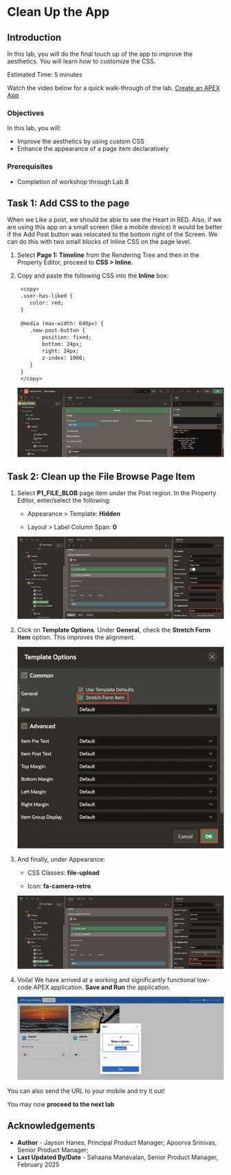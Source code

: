 # Clean Up the App

## Introduction

In this lab, you will do the final touch up of the app to improve the aesthetics. You will learn how to customize the CSS.

Estimated Time: 5 minutes

Watch the video below for a quick walk-through of the lab.
[Create an APEX App](videohub:1_gu1lhbr3)

### Objectives

In this lab, you will:
- Improve the aesthetics by using custom CSS
- Enhance the appearance of a page item declaratively

### Prerequisites

- Completion of workshop through Lab 8

## Task 1: Add CSS to the page

When we Like a post, we should be able to see the Heart in RED. Also, if we are using this app on a small screen (like a mobile device) it would be better if the Add Post button was relocated to the bottom right of the Screen. We can do this with two small blocks of Inline CSS on the page level.

1. Select **Page 1: Timeline** from the Rendering Tree and then in the Property Editor, proceed to **CSS > Inline**.

2. Copy and paste the following CSS into the **Inline** box:

    ```
     <copy>
     .user-has-liked {
        color: red;
     }

     @media (max-width: 640px) {
        .new-post-button {
            position: fixed;
            bottom: 24px;
            right: 24px;
            z-index: 1000;
        }
     }
     </copy>
    ```

    ![Property Editor](images/css.png)

## Task 2: Clean up the File Browse Page Item

1. Select **P1\_FILE\_BLOB** page item under the Post region. In the Property Editor, enter/select the following:

    - Appearance > Template: **Hidden**

    - Layout > Label Column Span: **0**

    ![Property Editor](images/hidden-col-span-s.png)

2. Click on **Template Options**. Under **General**, check the **Stretch Form Item** option. This improves the alignment.

    ![Template Options Dialog](images/stretch-form-s.png)

3. And finally, under Appearance:

    - CSS Classes: **file-upload**

    - Icon: **fa-camera-retro**

    ![Property Editor](images/appearance-s.png)

4. Voila! We have arrived at a working and significantly functional low-code APEX application. **Save and Run** the application.

    ![Running app](images/run-app-12.png)

  You can also send the URL to your mobile and try it out!

  You may now **proceed to the next lab**

## Acknowledgements

- **Author** - Jayson Hanes, Principal Product Manager; Apoorva Srinivas, Senior Product Manager;
- **Last Updated By/Date** - Sahaana Manavalan, Senior Product Manager, February 2025
